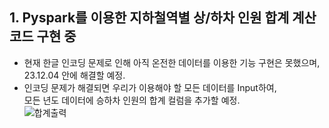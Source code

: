 ## 1. Pyspark를 이용한 지하철역별 상/하차 인원 합계 계산 코드 구현 중
- 현재 한글 인코딩 문제로 인해 아직 온전한 데이터를 이용한 기능 구현은 못했으며,<br>
23.12.04 안에 해결할 예정.
- 인코딩 문제가 해결되면 우리가 이용해야 할 모든 데이터를 Input하여,<br>
모든 년도 데이터에 승하차 인원의 합계 컬럼을 추가할 예정.<br>
![합계출력](https://github.com/wambatcodeeee/23-Data-Analytics-Project/assets/103747580/29453e5a-2f79-43b6-ae52-e6975a0f83c2)
